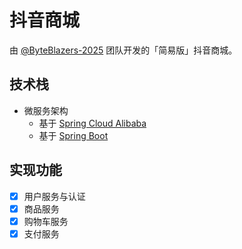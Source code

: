 # 抖音商城

由 [@ByteBlazers-2025](https://github.com/ByteBlazers-2025) 团队开发的「简易版」抖音商城。

## 技术栈

- 微服务架构
  - 基于 [Spring Cloud Alibaba](https://sca.aliyun.com/)
  - 基于 [Spring Boot](https://spring.io/projects/spring-boot)

## 实现功能

- [x] 用户服务与认证
- [x] 商品服务
- [x] 购物车服务
- [x] 支付服务

